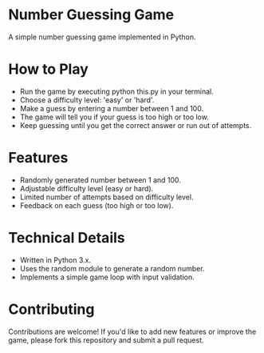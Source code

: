 # Number Guessing Game
A simple number guessing game implemented in Python.

# How to Play
- Run the game by executing python this.py in your terminal.
- Choose a difficulty level: 'easy' or 'hard'.
- Make a guess by entering a number between 1 and 100.
- The game will tell you if your guess is too high or too low.
- Keep guessing until you get the correct answer or run out of attempts.
# Features
- Randomly generated number between 1 and 100.
- Adjustable difficulty level (easy or hard).
- Limited number of attempts based on difficulty level.
- Feedback on each guess (too high or too low).
# Technical Details
- Written in Python 3.x.
- Uses the random module to generate a random number.
- Implements a simple game loop with input validation.
# Contributing
Contributions are welcome! If you'd like to add new features or improve the game, please fork this repository and submit a pull request.
